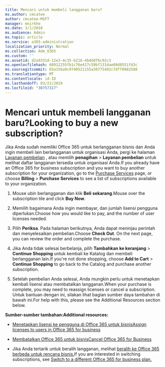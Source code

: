 ```yaml
---
title: Mencari untuk membeli langganan baru?
ms.author: cmcatee
author: cmcatee-MSFT
manager: mnirkhe
ms.date: 3/1/2018
ms.audience: Admin
ms.topic: article
ms.service: o365-administration
localization_priority: Normal
ms.collection: Adm_O365
ms.custom: ''
ms.assetid: d2a9331d-12e3-4c35-b216-4bdddf6c92c3
ms.openlocfilehash: 68912255fb1c76e417c59bf131dae08d8551fd3c
ms.sourcegitcommit: 03a156a9c9740521155a30775492c7dff0982588
ms.translationtype: MT
ms.contentlocale: id-ID
ms.lasthandoff: 03/22/2019
ms.locfileid: "30757317"
---
```

# <a name="looking-to-buy-a-new-subscription"></a><span data-ttu-id="2e341-102">Mencari untuk membeli langganan baru?</span><span class="sxs-lookup"><span data-stu-id="2e341-102">Looking to buy a new subscription?</span></span>

<span data-ttu-id="2e341-103">Jika Anda sudah memiliki Office 365 untuk berlangganan bisnis dan Anda ingin membeli lain berlangganan untuk organisasi Anda, pergi ke halaman [Layanan pembelian](https://go.microsoft.com/fwlink/p/?linkid=868433) , atau memilih **penagihan** \> **Layanan pembelian** untuk melihat daftar langganan tersedia untuk organisasi Anda.</span><span class="sxs-lookup"><span data-stu-id="2e341-103">If you already have an Office 365 for business subscription and you want to buy another subscription for your organization, go to the [Purchase Services](https://go.microsoft.com/fwlink/p/?linkid=868433) page, or choose **Billing** \> **Purchase Services** to see a list of subscriptions available to your organization.</span></span> 
  
1. <span data-ttu-id="2e341-104">Mouse ubin berlangganan dan klik **Beli sekarang**.</span><span class="sxs-lookup"><span data-stu-id="2e341-104">Mouse over the subscription tile and click **Buy Now**.</span></span>
    
2. <span data-ttu-id="2e341-105">Memilih bagaimana Anda ingin membayar, dan jumlah lisensi pengguna diperlukan.</span><span class="sxs-lookup"><span data-stu-id="2e341-105">Choose how you would like to pay, and the number of user licenses needed.</span></span>
    
3. <span data-ttu-id="2e341-106">Pilih **Periksa**. Pada halaman berikutnya, Anda dapat meninjau perintah dan menyelesaikan pembelian.</span><span class="sxs-lookup"><span data-stu-id="2e341-106">Choose **Check Out**. On the next page, you can review the order and complete the purchase.</span></span>
    
4. <span data-ttu-id="2e341-107">Jika Anda tidak selesai berbelanja, pilih **Tambahkan ke keranjang** \> **Continue Shopping** untuk kembali ke Katalog dan membeli berlangganan lain.</span><span class="sxs-lookup"><span data-stu-id="2e341-107">If you're not done shopping, choose **Add to Cart** \> **Continue Shopping** to go back to the Catalog and purchase another subscription.</span></span> 
    
5. <span data-ttu-id="2e341-108">Setelah pembelian Anda selesai, Anda mungkin perlu untuk menetapkan kembali lisensi atau membatalkan langganan.</span><span class="sxs-lookup"><span data-stu-id="2e341-108">When your purchase is complete, you may need to reassign licenses or cancel a subscription.</span></span> <span data-ttu-id="2e341-109">Untuk bantuan dengan ini, silakan lihat bagian sumber daya tambahan di bawah ini.</span><span class="sxs-lookup"><span data-stu-id="2e341-109">For help with this, please see the Additional Resources section below.</span></span>
    
 <span data-ttu-id="2e341-110">**Sumber-sumber tambahan:**</span><span class="sxs-lookup"><span data-stu-id="2e341-110">**Additional resources:**</span></span>
  
- [<span data-ttu-id="2e341-111">Menetapkan lisensi ke pengguna di Office 365 untuk bisnis</span><span class="sxs-lookup"><span data-stu-id="2e341-111">Assign licenses to users in Office 365 for business</span></span>](https://support.office.com/article/997596b5-4173-4627-b915-36abac6786dc)
    
- [<span data-ttu-id="2e341-112">Membatalkan Office 365 untuk bisnis</span><span class="sxs-lookup"><span data-stu-id="2e341-112">Cancel Office 365 for Business</span></span>](https://support.office.com/article/b1bc0bef-4608-4601-813a-cdd9f746709a)
    
- <span data-ttu-id="2e341-113">Jika Anda tertarik untuk beralih langganan, melihat [beralih ke Office 365 berbeda untuk rencana bisnis.](https://support.office.com/article/73318661-8f33-478b-bcc7-fb8d69dbb22a)</span><span class="sxs-lookup"><span data-stu-id="2e341-113">If you are interested in switching subscriptions, see [Switch to a different Office 365 for business plan.](https://support.office.com/article/73318661-8f33-478b-bcc7-fb8d69dbb22a)</span></span>
    

